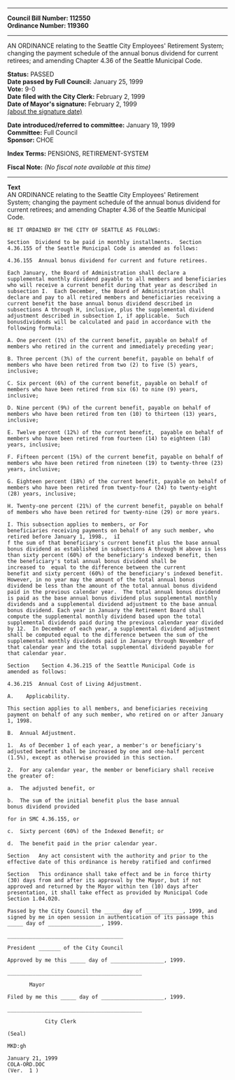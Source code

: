* * * * *  
  
**Council Bill Number: [](#h0)[](#h2)112550**   
**Ordinance Number: 119360**  
  
* * * * *  
  
AN ORDINANCE relating to the Seattle City Employees' Retirement System; changing the payment schedule of the annual bonus dividend for current retirees; and amending Chapter 4.36 of the Seattle Municipal Code.  
  
**Status:** PASSED   
**Date passed by Full Council:** January 25, 1999   
**Vote:** 9-0   
**Date filed with the City Clerk:** February 2, 1999   
**Date of Mayor's signature:** February 2, 1999   
[(about the signature date)](/~public/approvaldate.htm)   
  
  
**Date introduced/referred to committee:** January 19, 1999   
**Committee:** Full Council   
**Sponsor:** CHOE   
  
**Index Terms:** PENSIONS, RETIREMENT-SYSTEM  
  
**Fiscal Note:** *(No fiscal note available at this time)*  
  
* * * * *  
  
**Text**  
    AN ORDINANCE relating to the Seattle City Employees' Retirement  
    System; changing the payment schedule of the annual bonus dividend for  
    current retirees; and amending Chapter 4.36 of the Seattle Municipal  
    Code.  
  
    BE IT ORDAINED BY THE CITY OF SEATTLE AS FOLLOWS:  
  
    Section  Dividend to be paid in monthly installments.  Section  
    4.36.155 of the Seattle Municipal Code is amended as follows:  
  
    4.36.155  Annual bonus dividend for current and future retirees.  
  
    Each January, the Board of Administration shall declare a  
    supplemental monthly dividend payable to all members and beneficiaries  
    who will receive a current benefit during that year as described in  
    subsection I.  Each December, the Board of Administration shall  
    declare and pay to all retired members and beneficiaries receiving a  
    current benefit the base annual bonus dividend described in  
    subsections A through H, inclusive, plus the supplemental dividend  
    adjustment described in subsection I, if applicable.  Such   
    bonusdividends will be calculated and paid in accordance with the  
    following formula:  
  
    A. One percent (1%) of the current benefit, payable on behalf of  
    members who retired in the current and immediately preceding year;  
  
    B. Three percent (3%) of the current benefit, payable on behalf of  
    members who have been retired from two (2) to five (5) years,  
    inclusive;  
  
    C. Six percent (6%) of the current benefit, payable on behalf of  
    members who have been retired from six (6) to nine (9) years,  
    inclusive;  
  
    D. Nine percent (9%) of the current benefit, payable on behalf of  
    members who have been retired from ten (10) to thirteen (13) years,  
    inclusive;  
  
    E. Twelve percent (12%) of the current benefit,  payable on behalf of  
    members who have been retired from fourteen (14) to eighteen (18)  
    years, inclusive;  
  
    F. Fifteen percent (15%) of the current benefit, payable on behalf of  
    members who have been retired from nineteen (19) to twenty-three (23)  
    years, inclusive;  
  
    G. Eighteen percent (18%) of the current benefit, payable on behalf of  
    members who have been retired from twenty-four (24) to twenty-eight  
    (28) years, inclusive;  
  
    H. Twenty-one percent (21%) of the current benefit, payable on behalf  
    of members who have been retired for twenty-nine (29) or more years.  
  
    I. This subsection applies to members, or For  
    beneficiaries receiving payments on behalf of any such member, who  
    retired before January 1, 1998.,  iI  
    f the sum of that beneficiary's current benefit plus the base annual  
    bonus dividend as established in subsections A through H above is less  
    than sixty percent (60%) of the beneficiary's indexed benefit, then  
    the beneficiary's total annual bonus dividend shall be   
    increased to  equal to the difference between the current  
    benefit and sixty percent (60%) of the beneficiary's indexed benefit.  
    However, in no year may the amount of the total annual bonus  
    dividend be less than the amount of the total annual bonus dividend  
    paid in the previous calendar year.  The total annual bonus dividend  
    is paid as the base annual bonus dividend plus supplemental monthly  
    dividends and a supplemental dividend adjustment to the base annual  
    bonus dividend. Each year in January the Retirement Board shall  
    compute the supplemental monthly dividend based upon the total  
    supplemental dividends paid during the previous calendar year divided  
    by 12.  In December of each year, a supplemental dividend adjustment  
    shall be computed equal to the difference between the sum of the  
    supplemental monthly dividends paid in January through November of  
    that calendar year and the total supplemental dividend payable for  
    that calendar year.  
  
    Section    Section 4.36.215 of the Seattle Municipal Code is  
    amended as follows:  
  
    4.36.215  Annual Cost of Living Adjustment.  
  
    A.    Applicability.  
  
    This section applies to all members, and beneficiaries receiving  
    payment on behalf of any such member, who retired on or after January  
    1, 1998.  
  
    B.  Annual Adjustment.  
  
    1.  As of December 1 of each year, a member's or beneficiary's  
    adjusted benefit shall be increased by one and one-half percent  
    (1.5%), except as otherwise provided in this section.  
  
    2.  For any calendar year, the member or beneficiary shall receive  
    the greater of:  
  
    a.  The adjusted benefit, or  
  
    b.  The sum of the initial benefit plus the base annual  
    bonus dividend provided  
  
    for in SMC 4.36.155, or  
  
    c.  Sixty percent (60%) of the Indexed Benefit; or  
  
    d.  The benefit paid in the prior calendar year.  
  
    Section   Any act consistent with the authority and prior to the  
    effective date of this ordinance is hereby ratified and confirmed  
  
    Section   This ordinance shall take effect and be in force thirty  
    (30) days from and after its approval by the Mayor, but if not  
    approved and returned by the Mayor within ten (10) days after  
    presentation, it shall take effect as provided by Municipal Code  
    Section 1.04.020.  
  
    Passed by the City Council the _____ day of ____________, 1999, and  
    signed by me in open session in authentication of its passage this  
    _____ day of _________________, 1999.  
  
    _____________________________________  
  
    President _______ of the City Council  
  
    Approved by me this _____ day of _________________, 1999.  
  
    ___________________________________________  
  
           Mayor  
  
    Filed by me this _____ day of ____________________, 1999.  
  
    ___________________________________________  
  
                City Clerk  
  
    (Seal)  
  
    MKD:gh  
  
    January 21, 1999  
    COLA-ORD.DOC  
    (Ver.  1 )  

